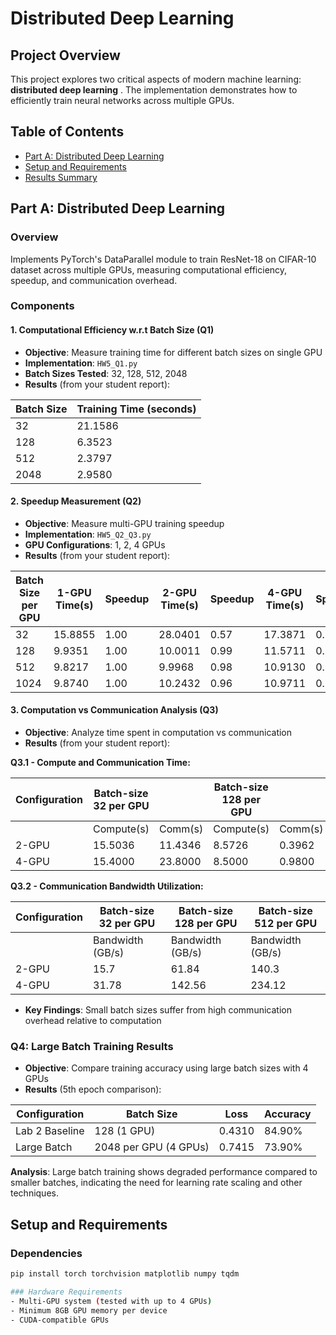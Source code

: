 # Distributed Deep Learning

## Project Overview

This project explores two critical aspects of modern machine learning: **distributed deep learning** . The implementation demonstrates how to efficiently train neural networks across multiple GPUs.
## Table of Contents

- [Part A: Distributed Deep Learning](#part-a-distributed-deep-learning)
- [Setup and Requirements](#setup-and-requirements)
- [Results Summary](#results-summary)

## Part A: Distributed Deep Learning

### Overview
Implements PyTorch's DataParallel module to train ResNet-18 on CIFAR-10 dataset across multiple GPUs, measuring computational efficiency, speedup, and communication overhead.

### Components

#### 1. Computational Efficiency w.r.t Batch Size (Q1)
- **Objective**: Measure training time for different batch sizes on single GPU
- **Implementation**: `HW5_Q1.py`
- **Batch Sizes Tested**: 32, 128, 512, 2048
- **Results** (from your student report):

| Batch Size | Training Time (seconds) |
|------------|------------------------|
| 32         | 21.1586               |
| 128        | 6.3523                |
| 512        | 2.3797                |
| 2048       | 2.9580                |

#### 2. Speedup Measurement (Q2)
- **Objective**: Measure multi-GPU training speedup
- **Implementation**: `HW5_Q2_Q3.py`
- **GPU Configurations**: 1, 2, 4 GPUs
- **Results** (from your student report):

| Batch Size per GPU | 1-GPU Time(s) | Speedup | 2-GPU Time(s) | Speedup | 4-GPU Time(s) | Speedup |
|-------------------|---------------|---------|---------------|---------|---------------|---------|
| 32                | 15.8855       | 1.00    | 28.0401       | 0.57    | 17.3871       | 0.35    |
| 128               | 9.9351        | 1.00    | 10.0011       | 0.99    | 11.5711       | 0.86    |
| 512               | 9.8217        | 1.00    | 9.9968        | 0.98    | 10.9130       | 0.90    |
| 1024              | 9.8740        | 1.00    | 10.2432       | 0.96    | 10.9711       | 0.90    |

#### 3. Computation vs Communication Analysis (Q3)
- **Objective**: Analyze time spent in computation vs communication
- **Results** (from your student report):
 
 **Q3.1 - Compute and Communication Time:**

| Configuration | Batch-size 32 per GPU |            | Batch-size 128 per GPU |            | Batch-size 512 per GPU |            |
|---------------|------------------------|------------|------------------------|------------|------------------------|------------|
|               | Compute(s)             | Comm(s)    | Compute(s)             | Comm(s)    | Compute(s)             | Comm(s)    |
| 2-GPU         | 15.5036               | 11.4346    | 8.5726                | 0.3962     | 7.5321                | 1.5858     |
| 4-GPU         | 15.4000               | 23.8000    | 8.5000                | 0.9800     | 7.5000                | 3.2000     |
 
 **Q3.2 - Communication Bandwidth Utilization:**

| Configuration | Batch-size 32 per GPU | Batch-size 128 per GPU | Batch-size 512 per GPU |
|---------------|------------------------|------------------------|------------------------|
|               | Bandwidth (GB/s)       | Bandwidth (GB/s)       | Bandwidth (GB/s)       |
| 2-GPU         | 15.7                   | 61.84                  | 140.3                  |
| 4-GPU         | 31.78                  | 142.56                 | 234.12                 |

- **Key Findings**: Small batch sizes suffer from high communication overhead relative to computation

### Q4: Large Batch Training Results
- **Objective**: Compare training accuracy using large batch sizes with 4 GPUs
- **Results** (5th epoch comparison):

| Configuration | Batch Size | Loss   | Accuracy |
|---------------|------------|--------|----------|
| Lab 2 Baseline | 128 (1 GPU) | 0.4310 | 84.90%  |
| Large Batch   | 2048 per GPU (4 GPUs) | 0.7415 | 73.90% |

**Analysis**: Large batch training shows degraded performance compared to smaller batches, indicating the need for learning rate scaling and other techniques.

## Setup and Requirements

### Dependencies
```bash
pip install torch torchvision matplotlib numpy tqdm

### Hardware Requirements
- Multi-GPU system (tested with up to 4 GPUs)
- Minimum 8GB GPU memory per device
- CUDA-compatible GPUs



